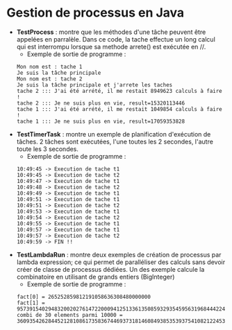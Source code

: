 # Gestion de processus en Java

- **TestProcess** : montre que les méthodes d'une tâche peuvent être appelées en parralèle. Dans ce code, la tache effectue un long calcul qui est interrompu lorsque sa methode arrete() est exécutée en //.
  - Exemple de sortie de programme : 
  ```
  Mon nom est : tache 1
  Je suis la tâche principale
  Mon nom est : tache 2
  Je suis la tâche principale et j'arrete les taches
  tache 2 ::: J'ai été arrété, il me restait 8949623 calculs à faire !
  tache 2 ::: Je ne suis plus en vie, result=15320113446
  tache 1 ::: J'ai été arrété, il me restait 1049854 calculs à faire !
  tache 1 ::: Je ne suis plus en vie, result=17059353828

- **TestTimerTask** : montre un exemple de planification d'exécution de tâches. 2 tâches sont exécutées, l'une toutes les 2 secondes, l'autre toute les 3 secondes.
  - Exemple de sortie de programme : 
  ```
  10:49:45 -> Execution de tache t1
  10:49:45 -> Execution de tache t2
  10:49:47 -> Execution de tache t1
  10:49:48 -> Execution de tache t2
  10:49:49 -> Execution de tache t1
  10:49:51 -> Execution de tache t1
  10:49:51 -> Execution de tache t2
  10:49:53 -> Execution de tache t1
  10:49:54 -> Execution de tache t2
  10:49:55 -> Execution de tache t1
  10:49:57 -> Execution de tache t1
  10:49:57 -> Execution de tache t2
  10:49:59 -> FIN !!

- **TestLambdaRun** : montre deux exemples de création de processus par lambda expression; ce qui permet de paralléliser des calculs sans devoir créer de classe de processus dédiées. Un des exemple calcule la combinatoire en utilisant de grands entiers (BigInteger)
  - Exemple de sortie de programme : 
  ```
  fact[0] = 265252859812191058636308480000000
  fact[1] = 957391540294832002027614722000941251336135085932935459563196844422460451015364906387985902326752146410533027840000000000
  combi de 30 elements parmi 10000 = 3609354262844521281086173583674469373181460849385353937541082122453577570133286597008000

